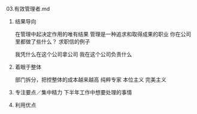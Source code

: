 03.有效管理者.md
1. 结果导向
    
    在管理中起决定作用的唯有结果
    管理是一种追求和取得成果的职业
    你在公司里都做了些什么？
    求职信的例子

    我凭什么在这个公司拿公司
    我在这个公司负责什么
2. 着眼于整体
    
    部门拆分，把控整体的成本越来越高
    纯粹专家
    本位主义
    完美主义
3. 专注要点／集中精力
    下半年工作中想要处理的事情

4. 利用优点